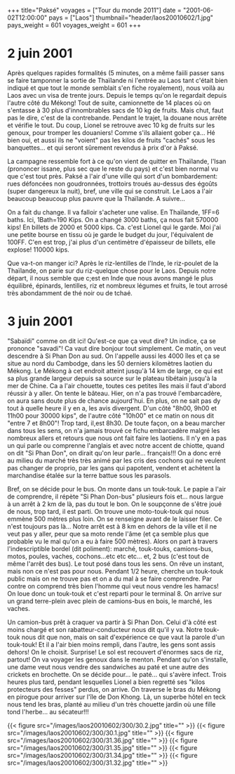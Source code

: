 +++
title="Paksé"
voyages = ["Tour du monde 2011"]
date = "2001-06-02T12:00:00"
pays = ["Laos"]
thumbnail="header/laos20010602/1.jpg"
pays_weight = 601
voyages_weight = 601
+++
# 2 juin 2001

Après quelques rapides formalités (5 minutes, on a même faiili passer sans 
se faire tamponner la sortie de Thaïlande ni l'entrée au Laos tant c'était bien 
indiqué et que tout le monde semblait s'en fiche royalement), nous voilà au 
Laos avec un visa de trente jours. Depuis le temps qu'on le regardait depuis 
l'autre côté du Mékong! Tout de suite, camionnette de 14 places où on s'entasse 
à 30 plus d'innombrables sacs de 10 kg de fruits. Mais chut, faut pas le dire, 
c'est de la contrebande. Pendant le trajet, la douane nous arrête et vérifie 
le tout. Du coup, Lionel se retrouve avec 10 kg de fruits sur les genoux, pour 
tromper les douaniers! Comme s'ils allaient gober ça... Hé bien oui, et aussi 
ils ne "voient" pas les kilos de fruits "cachés" sous les banquettes... et qui 
seront sûrement revendus à prix d'or à Paksé.

La campagne ressemble fort à ce qu'on vient de quitter en Thaïlande, l'Isan 
(prononcer issane, plus sec que le reste du pays) et c'est bien normal vu que 
c'est tout près. Paksé a l'air d'une ville qui sort d'un bombardement: rues 
défoncées non goudronnées, trottoirs troués au-dessus des égoûts (super dangereux 
la nuit), bref, une ville qui se construit. Le Laos a l'air beaucoup beaucoup 
plus pauvre que la Thaïlande. A suivre... 

On a fait du change. Il va falloir s'acheter une valise. En Thaïlande, 1FF=6 
baths. Ici, 1Bath=190 Kips. On a changé 3000 baths, ça nous fait 570000 kips! 
En billets de 2000 et 5000 kips. Ca. c'est Lionel qui le garde. Moi j'ai une 
petite bourse en tissu où je garde le budget du jour, l'équivalent de 100FF. 
C'en est trop, j'ai plus d'un centimètre d'épaisseur de billets, elle explose! 
110000 kips.

Que va-t-on manger ici? Après le riz-lentilles de l'Inde, le riz-poulet de 
la Thaïlande, on parie sur du riz-quelque chose pour le Laos. Depuis notre départ, 
il nous semble que c;est en Inde que nous avons mangé le plus équilibré, épinards, 
lentilles, riz et nombreux légumes et fruits, le tout arrosé très abondamment 
de thé noir ou de tchaé.

# 3 juin 2001

"Sabaïdi" comme on dit ici! Qu'est-ce que ça veut dire? Un indice, ça se prononce 
"savadi"! Ca vaut dire bonjour tout simplement. Ce matin, on veut descendre 
à Si Phan Don au sud. On l'appelle aussi les 4000 îles et ça se situe au nord 
du Cambodge, dans les 50 derniers kilomètres laotien du Mékong. Le Mékong à 
cet endroit atteint jusqu'à 14 km de large, ce qui est sa plus grande largeur 
depuis sa source sur le plateau tibétain jusqu'à la mer de Chine. Ca a l'air 
chouette, toutes ces petites îles mais il faut d'abord réussir à y aller. On 
tente le bâteau. Hier, on n'a pas trouvé l'embarcadère, on aura sans doute plus 
de chance aujourd'hui. En plus, on ne sait pas dy tout à quelle heure il y en 
a, les avis divergent. D'un côté "8h00, 9h00 et 11h00 pour 30000 kips", de l'autre 
côté "10h00" et ce matin on nous dit "entre 7 et 8h00"! Trop tard, il,est 8h30. 
De toute façon, on a beau marcher dans tous les sens, on n'a jamais trouvé ce 
fichu embarcadère malgré les nombreux allers et retours que nous ont fait faire 
les laotiens. Il n'y en a pas un qui parle ou comprenne l'anglais et avec notre 
accent de chiotte, quand on dit "Si Phan Don", on dirait qu'on leur parle... 
français!!! On a donc erré au milieu du marché très très animé par les cris 
des cochons qui ne veulent pas changer de proprio, par les gans qui papotent, 
vendent et achètent la marchandise étalée sur la terre battue sous les parasols.

Bref, on se décide pour le bus. On monte dans un touk-touk. Le papie a l'air 
de comprendre, il répète "Si Phan Don-bus" plusieurs fois et... nous largue 
à un arrêt à 2 km de là, pas du tout le bon. On le soupçonne de s'être joué 
de nous, trop tard, il est parti. On trouve une moto-touk-touk qui nous emmène 
500 mètres plus loin. On se renseigne avant de le laisser filer. Ce n'est toujours 
pas là... Notre arrêt est à 8 km en dehors de la ville et il ne veut pas y aller, 
peur que sa moto rende l'âme (et ça semble plus que probable vu le mal qu'on 
a eu à faire 500 mètres). Alors on part à travers l'indescriptible bordel (dit 
poliment): marché, touk-touks, camions-bus, motos, poules, vaches, cochons...etc 
etc etc... et, 2 bus (c'est tout de même l'arrêt des bus). Le tout posé dans 
tous les sens. On rêve un instant, mais non ce n'est pas pour nous. Pendant 
1/2 heure, cherche un touk-touk public mais on ne trouve pas et on a du mal 
à se faire comprendre. Par contre on comprend très bien l'homme qui veut nous 
vendre les hamacs! On loue donc un touk-touk et c'est reparti pour le terminal 
8. On arrive sur un grand terre-plein avec plein de camions-bus en bois, le 
marché, les vaches.

Un camion-bus prêt à craquer va partir à Si Phan Don. Celui d'à côté est moins 
chargé et son rabatteur-conducteur nous dit qu'il y va. Notre touk-touk nous 
dit que non, mais on sait d'expérience ce que vaut la parole d'un touk-touk! 
Et il a l'air bien moins rempli, dans l'autre, les gens sont assis dehors! On 
le choisit. Surprise! Le sol est recouvert d'énormes sacs de riz, partout! On 
va voyager les genoux dans le menton. Pendant qu'on s'installe, une dame veut 
nous vendre des sandwiches au paté et une autre des crickets en brochette. On 
se décide pour... le paté... qui s'avère infect. Trois heures plus tard, pendant 
lesquelles Lionel a bien regretté ses "kilos protecteurs des fesses" perdus, 
on arrive. On traverse le bras du Mékong en pirogue pour arriver sur l'île de 
Don Khong. Là, un superbe hôtel en teck nous tend les bras, planté au milieu 
d'un très chouette jardin où une fille tond l'herbe... au sécateur!!!


<div id="TOTO">{{< figure src="/images/laos20010602/300/30.2.jpg" title="" >}}
{{< figure src="/images/laos20010602/300/30.1.jpg" title="" >}}
{{< figure src="/images/laos20010602/300/31.36.jpg" title="" >}}
{{< figure src="/images/laos20010602/300/31.35.jpg" title="" >}}
{{< figure src="/images/laos20010602/300/31.34.jpg" title="" >}}
{{< figure src="/images/laos20010602/300/31.32.jpg" title="" >}}
</DIV>

